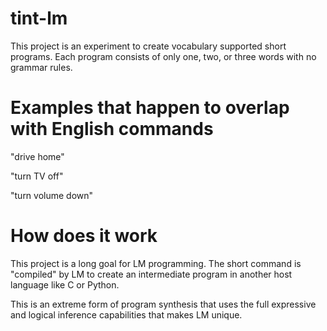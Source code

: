 # tint-lm

This project is an experiment to create vocabulary supported short programs. Each program consists of only one, two, or three words with no grammar rules.

# Examples that happen to overlap with English commands

"drive home"

"turn TV off"

"turn volume down"

# How does it work

This project is a long goal for LM programming. The short command is "compiled" by LM to create an intermediate program in another host language like C or Python.

This is an extreme form of program synthesis that uses the full expressive and logical inference capabilities that makes LM unique.

